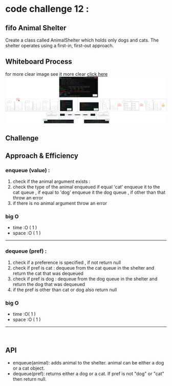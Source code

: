 # code challenge 12 : 
## fifo Animal Shelter
Create a class called AnimalShelter which holds only dogs and cats. The shelter operates using a first-in, first-out approach.

## Whiteboard Process
for more clear image see it more clear [click here](https://app.diagrams.net/#G152k9XGDmUNyq9_PKnAZ5pd9hwRBjIION)
![white board](https://github.com/tamaraalbilleh/data-structures-and-algorithms/blob/main/javascript-401d9/challenges/assets/cc12.png?raw=true)

## Challenge
## Approach & Efficiency
### enqueue (value) :
1. check if the animal argument exists : 
2. check the type of the animal enqueued if equal 'cat' enqueue it to the cat queue , if equal to 'dog' enqueue it the dog queue , if other than that throw an error
3. if there is no animal argument throw an error
### big O
* time  :O ( 1 )
* space :O ( 1 )
***
### dequeue (pref) :
1. check if a preference is specified , if not return null
2. check if pref is cat : dequeue from the cat queue in the shelter and return the cat that was dequeued
3. check if pref is dog : dequeue from the dog queue in the shelter and return the dog that was dequeued
4. if the pref is other than cat or dog also return null
### big O
* time  :O( 1 )
* space :O ( 1 )
***
<br>

## API
* enqueue(animal): adds animal to the shelter. animal can be either a dog or a cat object.
* dequeue(pref): returns either a dog or a cat. If pref is not "dog" or "cat" then return null.
